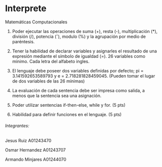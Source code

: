 # Interprete
Matemáticas Computacionales

1. Poder ejecutar las operaciones de suma (+), resta (-), multiplicación (*), división (/), potencia (ˆ), modulo (%) y la agrupación por medio de paréntesis.

2. Tener la habilidad de declarar variables y asignarles el resultado de una expresión mediante el símbolo de igualdad (=). 26 variables como mínimo. Cada letra del alfabeto ingles.

3. El lenguaje debe poseer dos variables definidas por defecto; pi = 3.141592653589793 y e = 2.718281828459045. (Pueden tomar el lugar de dos variables de las 26 mínimas)

4. La evaluación de cada sentencia debe ser impresa como salida, a menos que la sentencia sea una asignación.

5. Poder utilizar sentencias if-then-else, while y for. (5 pts)

6. Habilidad para definir funciones en el lenguaje. (5 pts)



###### Integrantes:
  Jesus Ruiz          A01243470
  
  Osmar Hernandez     A01243707
  
  Armando Minjares    A01244070
